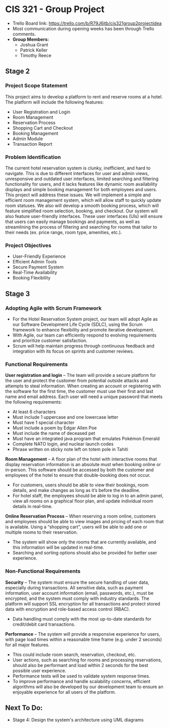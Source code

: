 # CIS 321 - Group Project
- Trello Board link:
https://trello.com/b/R79J6itb/cis321group2projectidea
- Most communication during opening weeks has been through Trello comments.
- **Group Members:**
  - Joshua Grant
  - Patrick Keller
  - Timothy Reece

## Stage 2
### Project Scope Statement
This project aims to develop a platform to rent and reserve rooms at a hotel. The platform will include the following features: 
 - User Registration and Login 
 - Room Management
 - Reservation Process
 - Shopping Cart and Checkout
 - Booking Management
 - Admin Module
 - Transaction Report
   
### Problem Identification
The current hotel reservation system is clunky, inefficient, and hard to navigate. This is due to different interfaces for user and admin views, unresponsive and outdated user interfaces, limited searching and filtering functionality for users, and it lacks features like dynamic room availability displays and simple booking management for both employees and users. This project will address these issues. We will implement a simple and efficient room management system, which will allow staff to quickly update room statuses. We also will develop a smooth booking process, which will feature simplified room selection, booking, and checkout. Our system will also feature user-friendly interfaces. These user interfaces (UIs) will ensure that users can easily manage bookings and payments, as well as streamlining the process of filtering and searching for rooms that tailor to their needs (ex. price range, room type, amenities, etc.). 

### Project Objectives
 - User-Friendly Experience
 - Efficient Admin Tools
 - Secure Payment System
 - Real-Time Availability
 - Booking Flexibility

## Stage 3

### Adopting Agile with Scrum Framework
- For the Hotel Reservation System project, our team will adopt Agile as our Software Development Life Cycle (SDLC), using the Scrum framework to enhance flexibility and promote iterative development.
- With Agile, our team can efficiently respond to evolving requirements and prioritize customer satisfaction.
- Scrum will help maintain progress through continuous feedback and integration with its focus on sprints and customer reviews.

### Functional Requirements
**User registration and login** – The team will provide a secure platform for the user and protect the customer from potential outside attacks and attempts to steal information. When creating an account or registering with the software for the first time, the customer must use their first and last name and email address. Each user will need a unique password that meets the following requirements: 
  - At least 6 characters
  - Must include 1 uppercase and one lowercase letter
  - Must have 1 special character
  - Must include a poem by Edgar Allen Poe
  - Must include the name of deceased pet
  - Must have an integrated java program that emulates Pokémon Emerald
  - Complete NATO login, and nuclear launch codes
  - Phrase written on sticky note left on totem pole in Tahiti

 **Room Management** – A floor plan of the hotel with interactive rooms that display reservation information is an absolute must when booking online or in-person. This software should be accessed by both the customer and employees of the hotel to ensure that double-booking does not occur.
  -  For customers, users should be able to view their bookings, room details, and make changes as long as it’s before the deadline.
  -  For hotel staff, the employees should be able to log in to an admin panel, view all rooms on a graphical floor plan, and update individual room details in real-time.

**Online Reservation Process** – When reserving a room online, customers and employees should be able to view images and pricing of each room that is available. Using a “shopping cart”, users will be able to add one or multiple rooms to their reservation.
 - The system will show only the rooms that are currently available, and this information will be updated in real-time.
 - Searching and sorting options should also be provided for better user experience.

### Non-Functional Requirements
**Security** – The system must ensure the secure handling of user data, especially during transactions. All sensitive data, such as payment information, user account information (email, passwords, etc.), must be encrypted, and the system must comply with industry standards. The platform will support SSL encryption for all transactions and protect stored data with encryption and role-based access control (RBAC).
 - Data handling must comply with the most up-to-date standards for credit/debit card transactions.

**Performance** – The system will provide a responsive experience for users, with page load times within a reasonable time frame (e.g. under 2 seconds) for all major features.
 - This could include room search, reservation, checkout, etc.
 - User actions, such as searching for rooms and processing reservations, should also be performant and load within 2 seconds for the best possible user experience.
 - Performance tests will be used to validate system response times.
 - To improve performance and handle scalability concerns, efficient algorithms will also be developed by our development team to ensure an enjoyable experience for all users of the platform. 

## Next To Do:
- Stage 4: Design the system's architecture using UML diagrams
